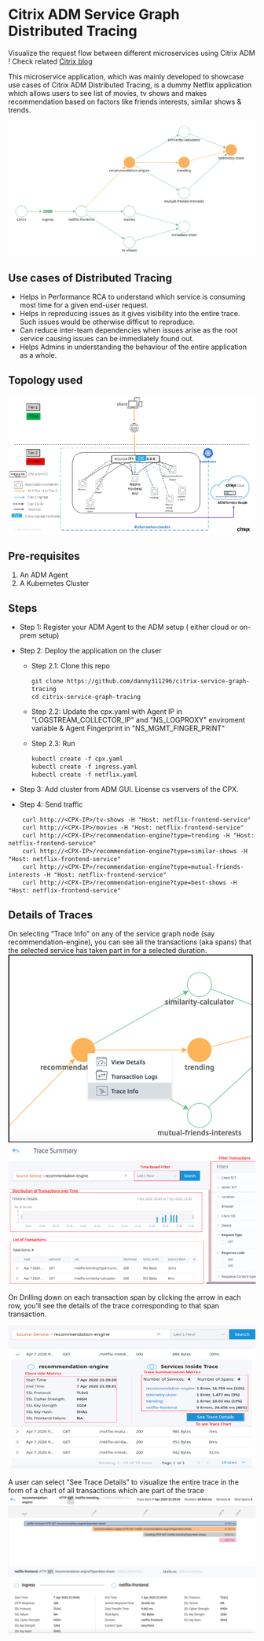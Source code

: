 # Citrix ADM Service Graph Distributed Tracing

Visualize the request flow between different microservices using Citrix ADM ! Check related [Citrix blog](https://www.citrix.com/blogs/2020/04/29/troubleshoot-cloud-native-apps-with-citrix-adm-distributed-tracing/)

This microservice application, which was mainly developed to showcase use cases of Citrix ADM Distributed Tracing, is a dummy Netflix application which allows users to see list of movies, tv shows and makes recommendation based on factors like friends interests, similar shows & trends.

![](images/service-graph.png)


## Use cases of Distributed Tracing
* Helps in Performance RCA to understand which service is consuming most time for a given end-user request.
* Helps in reproducing issues as it gives visibility into the entire trace. Such issues would be otherwise difficut to reproduce.
* Can reduce inter-team dependencies when issues arise as the root service causing issues can be immediately found out.
* Helps Admins in understanding the behaviour of the entire application as a whole.

## Topology used
![](images/topology.png)

## Pre-requisites
1. An ADM Agent
2. A Kubernetes Cluster

## Steps

* Step 1: Register your ADM Agent to the ADM setup ( either cloud or on-prem setup)
* Step 2: Deploy the application on the cluser
    * Step 2.1: Clone this repo
      ```
      git clone https://github.com/danny311296/citrix-service-graph-tracing
      cd citrix-service-graph-tracing
      ```
    * Step 2.2: Update the cpx.yaml with Agent IP in "LOGSTREAM_COLLECTOR_IP" and "NS_LOGPROXY" enviroment variable & Agent Fingerprint in "NS_MGMT_FINGER_PRINT"
    
    * Step 2.3: Run
      ```
      kubectl create -f cpx.yaml
      kubectl create -f ingress.yaml
      kubectl create -f netflix.yaml
      ```
* Step 3: Add cluster from ADM GUI. License cs vservers of the CPX.

* Step 4:
Send traffic
```
    curl http://<CPX-IP>/tv-shows -H "Host: netflix-frontend-service"
    curl http://<CPX-IP>/movies -H "Host: netflix-frontend-service"
    curl http://<CPX-IP>/recommendation-engine?type=trending -H "Host: netflix-frontend-service"
    curl http://<CPX-IP>/recommendation-engine?type=similar-shows -H "Host: netflix-frontend-service"
    curl http://<CPX-IP>/recommendation-engine?type=mutual-friends-interests -H "Host: netflix-frontend-service" 
    curl http://<CPX-IP>/recommendation-engine?type=best-shows -H "Host: netflix-frontend-service"
  ```

## Details of Traces

On selecting “Trace Info” on any of the service graph node (say recommendation-engine), you can see all the transactions (aka spans) that the selected service has taken part in for a selected duration. 
![](images/trace-info.png)
![](images/trace-transactions.png)

On Drilling down on each transaction span by clicking the arrow in each row, you’ll see the details of the trace corresponding to that span transaction.

![](images/trace-drilldown-on-graph.png)

A user can select “See Trace Details” to visualize the entire trace in the form of a chart of all transactions which are part of the trace 
![](images/trace-view.png)
